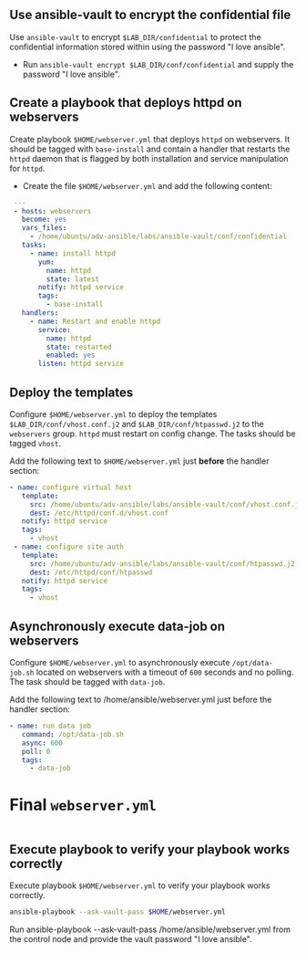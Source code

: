 ## Use ansible-vault to encrypt the confidential file
Use `ansible-vault` to encrypt `$LAB_DIR/confidential` to protect the confidential information stored within using the password "I love ansible".

* Run `ansible-vault encrypt $LAB_DIR/conf/confidential` and supply the password "I love ansible".

## Create a playbook that deploys httpd on webservers 
Create playbook `$HOME/webserver.yml` that deploys `httpd` on webservers. It should be tagged with `base-install` and contain a handler that restarts the `httpd` daemon that is flagged by both installation and service manipulation for `httpd`.

* Create the file `$HOME/webserver.yml` and add the following content:
```yaml
 ---
 - hosts: webservers
   become: yes
   vars_files:
     - /home/ubuntu/adv-ansible/labs/ansible-vault/conf/confidential
   tasks:
     - name: install httpd
       yum:
         name: httpd
         state: latest
       notify: httpd service
       tags:
         - base-install
   handlers:
     - name: Restart and enable httpd
       service:
         name: httpd
         state: restarted
         enabled: yes
       listen: httpd service
```

## Deploy the templates
Configure `$HOME/webserver.yml` to deploy the templates `$LAB_DIR/conf/vhost.conf.j2` and `$LAB_DIR/conf/htpasswd.j2` to the `webservers` group. `httpd` must restart on config change. The tasks should be tagged `vhost`.

Add the following text to `$HOME/webserver.yml` just **before** the handler section:
```yaml
- name: configure virtual host
   template:
     src: /home/ubuntu/adv-ansible/labs/ansible-vault/conf/vhost.conf.j2
     dest: /etc/httpd/conf.d/vhost.conf
   notify: httpd service
   tags:
     - vhost
 - name: configure site auth
   template:
     src: /home/ubuntu/adv-ansible/labs/ansible-vault/conf/htpasswd.j2
     dest: /etc/httpd/conf/htpasswd
   notify: httpd service
   tags:
     - vhost
```

## Asynchronously execute data-job on webservers
Configure `$HOME/webserver.yml` to asynchronously execute `/opt/data-job.sh` located on webservers with a timeout of `600` seconds and no polling. The task should be tagged with `data-job`.

Add the following text to /home/ansible/webserver.yml just before the handler section:
```yaml
- name: run data job
   command: /opt/data-job.sh
   async: 600
   poll: 0
   tags:
     - data-job
```

# Final `webserver.yml`
```yaml

```

## Execute playbook to verify your playbook works correctly
Execute playbook `$HOME/webserver.yml` to verify your playbook works correctly.
```bash
ansible-playbook --ask-vault-pass $HOME/webserver.yml
```

Run ansible-playbook --ask-vault-pass /home/ansible/webserver.yml from the control node and provide the vault password "I love ansible".
